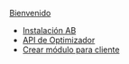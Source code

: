 [Bienvenido](/)
* [Instalación AB](/installation.md)
* [API de Optimizador](/api.md)
* [Crear módulo para cliente](/new-module.md)
